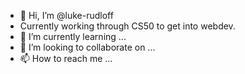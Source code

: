 - 👋 Hi, I’m @luke-rudloff
- Currently working through CS50 to get into webdev.
- 🌱 I’m currently learning ...
- 💞️ I’m looking to collaborate on ...
- 📫 How to reach me ...

<!---
luke-rudloff/luke-rudloff is a ✨ special ✨ repository because its `README.md` (this file) appears on your GitHub profile.
You can click the Preview link to take a look at your changes.
--->
